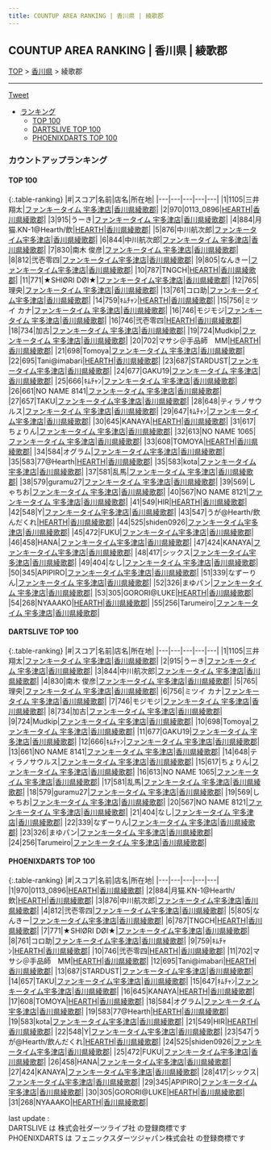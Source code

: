 ```yaml
---
title: COUNTUP AREA RANKING | 香川県 | 綾歌郡
---
```

## COUNTUP AREA RANKING | 香川県 | 綾歌郡

[TOP](/darts/rank/) > [香川県](/darts/rank/香川県/) > 綾歌郡

___

<a href="https://twitter.com/share?ref_src=twsrc%5Etfw" data-text="COUNTUP AREA RANKING | 香川県綾歌郡" class="twitter-share-button" data-hashtags="DARTSLIVE,PHOENIXDARTS,darts,ダーツ" data-show-count="false">Tweet</a>

* [ランキング](#カウントアップランキング)
    * [TOP 100](#top-100)
    * [DARTSLIVE TOP 100](#dartslive-top-100)
    * [PHOENIXDARTS TOP 100](#phoenixdarts-top-100)

### カウントアップランキング

#### TOP 100



{:.table-ranking}
|#|スコア|名前|店名|所在地|
|---|---|---|---|---|
|1|1105|<span class="rank-name-dl">三井 翔太</span>|<a href="https://search.dartslive.com/jp/shop/501bb2641f0448270d9b047a20a7ba1e">ファンキータイム 宇多津店</a>|<a href="/darts/rank/香川県/綾歌郡">香川県綾歌郡</a>|
|2|970|<span class="rank-name-pd">0113_0896</span>|<a href="https://vs.phoenixdarts.com/jp/shop/shopDetailInfo/s_9640?s_seq=9640">HEARTH</a>|<a href="/darts/rank/香川県/綾歌郡">香川県綾歌郡</a>|
|3|915|<span class="rank-name-dl">うーき</span>|<a href="https://search.dartslive.com/jp/shop/501bb2641f0448270d9b047a20a7ba1e">ファンキータイム 宇多津店</a>|<a href="/darts/rank/香川県/綾歌郡">香川県綾歌郡</a>|
|4|884|<span class="rank-name-pd">月猫.KN-1@Hearth/飲</span>|<a href="https://vs.phoenixdarts.com/jp/shop/shopDetailInfo/s_9640?s_seq=9640">HEARTH</a>|<a href="/darts/rank/香川県/綾歌郡">香川県綾歌郡</a>|
|5|876|<span class="rank-name-pd">中川航次郎</span>|<a href="https://vs.phoenixdarts.com/jp/shop/shopDetailInfo/s_10424?s_seq=10424">ファンキータイム宇多津店</a>|<a href="/darts/rank/香川県/綾歌郡">香川県綾歌郡</a>|
|6|844|<span class="rank-name-dl">中川航次郎</span>|<a href="https://search.dartslive.com/jp/shop/501bb2641f0448270d9b047a20a7ba1e">ファンキータイム 宇多津店</a>|<a href="/darts/rank/香川県/綾歌郡">香川県綾歌郡</a>|
|7|830|<span class="rank-name-dl">南木 俊彦</span>|<a href="https://search.dartslive.com/jp/shop/501bb2641f0448270d9b047a20a7ba1e">ファンキータイム 宇多津店</a>|<a href="/darts/rank/香川県/綾歌郡">香川県綾歌郡</a>|
|8|812|<span class="rank-name-pd">弐壱零四</span>|<a href="https://vs.phoenixdarts.com/jp/shop/shopDetailInfo/s_10424?s_seq=10424">ファンキータイム宇多津店</a>|<a href="/darts/rank/香川県/綾歌郡">香川県綾歌郡</a>|
|9|805|<span class="rank-name-pd">なんきー</span>|<a href="https://vs.phoenixdarts.com/jp/shop/shopDetailInfo/s_10424?s_seq=10424">ファンキータイム宇多津店</a>|<a href="/darts/rank/香川県/綾歌郡">香川県綾歌郡</a>|
|10|787|<span class="rank-name-pd">TNGCH</span>|<a href="https://vs.phoenixdarts.com/jp/shop/shopDetailInfo/s_9640?s_seq=9640">HEARTH</a>|<a href="/darts/rank/香川県/綾歌郡">香川県綾歌郡</a>|
|11|771|<span class="rank-name-pd">︎★SHIØRI DØI★</span>|<a href="https://vs.phoenixdarts.com/jp/shop/shopDetailInfo/s_10424?s_seq=10424">ファンキータイム宇多津店</a>|<a href="/darts/rank/香川県/綾歌郡">香川県綾歌郡</a>|
|12|765|<span class="rank-name-dl">理央</span>|<a href="https://search.dartslive.com/jp/shop/501bb2641f0448270d9b047a20a7ba1e">ファンキータイム 宇多津店</a>|<a href="/darts/rank/香川県/綾歌郡">香川県綾歌郡</a>|
|13|761|<span class="rank-name-pd">コロ助</span>|<a href="https://vs.phoenixdarts.com/jp/shop/shopDetailInfo/s_10424?s_seq=10424">ファンキータイム宇多津店</a>|<a href="/darts/rank/香川県/綾歌郡">香川県綾歌郡</a>|
|14|759|<span class="rank-name-pd">ｷﾑﾁｬﾝ</span>|<a href="https://vs.phoenixdarts.com/jp/shop/shopDetailInfo/s_9640?s_seq=9640">HEARTH</a>|<a href="/darts/rank/香川県/綾歌郡">香川県綾歌郡</a>|
|15|756|<span class="rank-name-dl">ミツイ カナ</span>|<a href="https://search.dartslive.com/jp/shop/501bb2641f0448270d9b047a20a7ba1e">ファンキータイム 宇多津店</a>|<a href="/darts/rank/香川県/綾歌郡">香川県綾歌郡</a>|
|16|746|<span class="rank-name-dl">モジモジ</span>|<a href="https://search.dartslive.com/jp/shop/501bb2641f0448270d9b047a20a7ba1e">ファンキータイム 宇多津店</a>|<a href="/darts/rank/香川県/綾歌郡">香川県綾歌郡</a>|
|16|746|<span class="rank-name-pd">弐壱零四</span>|<a href="https://vs.phoenixdarts.com/jp/shop/shopDetailInfo/s_9640?s_seq=9640">HEARTH</a>|<a href="/darts/rank/香川県/綾歌郡">香川県綾歌郡</a>|
|18|734|<span class="rank-name-dl">加古</span>|<a href="https://search.dartslive.com/jp/shop/501bb2641f0448270d9b047a20a7ba1e">ファンキータイム 宇多津店</a>|<a href="/darts/rank/香川県/綾歌郡">香川県綾歌郡</a>|
|19|724|<span class="rank-name-dl">Mudkip</span>|<a href="https://search.dartslive.com/jp/shop/501bb2641f0448270d9b047a20a7ba1e">ファンキータイム 宇多津店</a>|<a href="/darts/rank/香川県/綾歌郡">香川県綾歌郡</a>|
|20|702|<span class="rank-name-pd">マサシ＠手品師　MM</span>|<a href="https://vs.phoenixdarts.com/jp/shop/shopDetailInfo/s_9640?s_seq=9640">HEARTH</a>|<a href="/darts/rank/香川県/綾歌郡">香川県綾歌郡</a>|
|21|698|<span class="rank-name-dl">Tomoya</span>|<a href="https://search.dartslive.com/jp/shop/501bb2641f0448270d9b047a20a7ba1e">ファンキータイム 宇多津店</a>|<a href="/darts/rank/香川県/綾歌郡">香川県綾歌郡</a>|
|22|695|<span class="rank-name-pd">Tani@imabari</span>|<a href="https://vs.phoenixdarts.com/jp/shop/shopDetailInfo/s_9640?s_seq=9640">HEARTH</a>|<a href="/darts/rank/香川県/綾歌郡">香川県綾歌郡</a>|
|23|687|<span class="rank-name-pd">STARDUST</span>|<a href="https://vs.phoenixdarts.com/jp/shop/shopDetailInfo/s_10424?s_seq=10424">ファンキータイム宇多津店</a>|<a href="/darts/rank/香川県/綾歌郡">香川県綾歌郡</a>|
|24|677|<span class="rank-name-dl">GAKU19</span>|<a href="https://search.dartslive.com/jp/shop/501bb2641f0448270d9b047a20a7ba1e">ファンキータイム 宇多津店</a>|<a href="/darts/rank/香川県/綾歌郡">香川県綾歌郡</a>|
|25|666|<span class="rank-name-dl">ｷﾑﾁｬﾝ</span>|<a href="https://search.dartslive.com/jp/shop/501bb2641f0448270d9b047a20a7ba1e">ファンキータイム 宇多津店</a>|<a href="/darts/rank/香川県/綾歌郡">香川県綾歌郡</a>|
|26|661|<span class="rank-name-dl">NO NAME 8141</span>|<a href="https://search.dartslive.com/jp/shop/501bb2641f0448270d9b047a20a7ba1e">ファンキータイム 宇多津店</a>|<a href="/darts/rank/香川県/綾歌郡">香川県綾歌郡</a>|
|27|657|<span class="rank-name-pd">TAKU</span>|<a href="https://vs.phoenixdarts.com/jp/shop/shopDetailInfo/s_10424?s_seq=10424">ファンキータイム宇多津店</a>|<a href="/darts/rank/香川県/綾歌郡">香川県綾歌郡</a>|
|28|648|<span class="rank-name-dl">ティラノサウルス</span>|<a href="https://search.dartslive.com/jp/shop/501bb2641f0448270d9b047a20a7ba1e">ファンキータイム 宇多津店</a>|<a href="/darts/rank/香川県/綾歌郡">香川県綾歌郡</a>|
|29|647|<span class="rank-name-pd">ｷﾑﾁｬﾝ</span>|<a href="https://vs.phoenixdarts.com/jp/shop/shopDetailInfo/s_10424?s_seq=10424">ファンキータイム宇多津店</a>|<a href="/darts/rank/香川県/綾歌郡">香川県綾歌郡</a>|
|30|645|<span class="rank-name-pd">KANAYA</span>|<a href="https://vs.phoenixdarts.com/jp/shop/shopDetailInfo/s_9640?s_seq=9640">HEARTH</a>|<a href="/darts/rank/香川県/綾歌郡">香川県綾歌郡</a>|
|31|617|<span class="rank-name-dl">ちょりん</span>|<a href="https://search.dartslive.com/jp/shop/501bb2641f0448270d9b047a20a7ba1e">ファンキータイム 宇多津店</a>|<a href="/darts/rank/香川県/綾歌郡">香川県綾歌郡</a>|
|32|613|<span class="rank-name-dl">NO NAME 1065</span>|<a href="https://search.dartslive.com/jp/shop/501bb2641f0448270d9b047a20a7ba1e">ファンキータイム 宇多津店</a>|<a href="/darts/rank/香川県/綾歌郡">香川県綾歌郡</a>|
|33|608|<span class="rank-name-pd">TOMOYA</span>|<a href="https://vs.phoenixdarts.com/jp/shop/shopDetailInfo/s_9640?s_seq=9640">HEARTH</a>|<a href="/darts/rank/香川県/綾歌郡">香川県綾歌郡</a>|
|34|584|<span class="rank-name-pd">オグラム</span>|<a href="https://vs.phoenixdarts.com/jp/shop/shopDetailInfo/s_10424?s_seq=10424">ファンキータイム宇多津店</a>|<a href="/darts/rank/香川県/綾歌郡">香川県綾歌郡</a>|
|35|583|<span class="rank-name-pd">77@Hearth</span>|<a href="https://vs.phoenixdarts.com/jp/shop/shopDetailInfo/s_9640?s_seq=9640">HEARTH</a>|<a href="/darts/rank/香川県/綾歌郡">香川県綾歌郡</a>|
|35|583|<span class="rank-name-pd">kota</span>|<a href="https://vs.phoenixdarts.com/jp/shop/shopDetailInfo/s_10424?s_seq=10424">ファンキータイム宇多津店</a>|<a href="/darts/rank/香川県/綾歌郡">香川県綾歌郡</a>|
|37|581|<span class="rank-name-dl">乱馬</span>|<a href="https://search.dartslive.com/jp/shop/501bb2641f0448270d9b047a20a7ba1e">ファンキータイム 宇多津店</a>|<a href="/darts/rank/香川県/綾歌郡">香川県綾歌郡</a>|
|38|579|<span class="rank-name-dl">guramu27</span>|<a href="https://search.dartslive.com/jp/shop/501bb2641f0448270d9b047a20a7ba1e">ファンキータイム 宇多津店</a>|<a href="/darts/rank/香川県/綾歌郡">香川県綾歌郡</a>|
|39|569|<span class="rank-name-dl">しゃちお</span>|<a href="https://search.dartslive.com/jp/shop/501bb2641f0448270d9b047a20a7ba1e">ファンキータイム 宇多津店</a>|<a href="/darts/rank/香川県/綾歌郡">香川県綾歌郡</a>|
|40|567|<span class="rank-name-dl">NO NAME 8121</span>|<a href="https://search.dartslive.com/jp/shop/501bb2641f0448270d9b047a20a7ba1e">ファンキータイム 宇多津店</a>|<a href="/darts/rank/香川県/綾歌郡">香川県綾歌郡</a>|
|41|549|<span class="rank-name-pd">HIR</span>|<a href="https://vs.phoenixdarts.com/jp/shop/shopDetailInfo/s_9640?s_seq=9640">HEARTH</a>|<a href="/darts/rank/香川県/綾歌郡">香川県綾歌郡</a>|
|42|548|<span class="rank-name-pd">Y</span>|<a href="https://vs.phoenixdarts.com/jp/shop/shopDetailInfo/s_10424?s_seq=10424">ファンキータイム宇多津店</a>|<a href="/darts/rank/香川県/綾歌郡">香川県綾歌郡</a>|
|43|547|<span class="rank-name-pd">うが@Hearth/飲んだくれ</span>|<a href="https://vs.phoenixdarts.com/jp/shop/shopDetailInfo/s_9640?s_seq=9640">HEARTH</a>|<a href="/darts/rank/香川県/綾歌郡">香川県綾歌郡</a>|
|44|525|<span class="rank-name-pd">shiden0926</span>|<a href="https://vs.phoenixdarts.com/jp/shop/shopDetailInfo/s_10424?s_seq=10424">ファンキータイム宇多津店</a>|<a href="/darts/rank/香川県/綾歌郡">香川県綾歌郡</a>|
|45|472|<span class="rank-name-pd">FUKU</span>|<a href="https://vs.phoenixdarts.com/jp/shop/shopDetailInfo/s_10424?s_seq=10424">ファンキータイム宇多津店</a>|<a href="/darts/rank/香川県/綾歌郡">香川県綾歌郡</a>|
|46|458|<span class="rank-name-pd">HANA</span>|<a href="https://vs.phoenixdarts.com/jp/shop/shopDetailInfo/s_10424?s_seq=10424">ファンキータイム宇多津店</a>|<a href="/darts/rank/香川県/綾歌郡">香川県綾歌郡</a>|
|47|424|<span class="rank-name-pd">KANAYA</span>|<a href="https://vs.phoenixdarts.com/jp/shop/shopDetailInfo/s_10424?s_seq=10424">ファンキータイム宇多津店</a>|<a href="/darts/rank/香川県/綾歌郡">香川県綾歌郡</a>|
|48|417|<span class="rank-name-pd">シックス</span>|<a href="https://vs.phoenixdarts.com/jp/shop/shopDetailInfo/s_10424?s_seq=10424">ファンキータイム宇多津店</a>|<a href="/darts/rank/香川県/綾歌郡">香川県綾歌郡</a>|
|49|404|<span class="rank-name-dl">なし</span>|<a href="https://search.dartslive.com/jp/shop/501bb2641f0448270d9b047a20a7ba1e">ファンキータイム 宇多津店</a>|<a href="/darts/rank/香川県/綾歌郡">香川県綾歌郡</a>|
|50|345|<span class="rank-name-pd">APIPIRO</span>|<a href="https://vs.phoenixdarts.com/jp/shop/shopDetailInfo/s_10424?s_seq=10424">ファンキータイム宇多津店</a>|<a href="/darts/rank/香川県/綾歌郡">香川県綾歌郡</a>|
|51|339|<span class="rank-name-dl">なずーりん</span>|<a href="https://search.dartslive.com/jp/shop/501bb2641f0448270d9b047a20a7ba1e">ファンキータイム 宇多津店</a>|<a href="/darts/rank/香川県/綾歌郡">香川県綾歌郡</a>|
|52|326|<span class="rank-name-dl">まゆパン</span>|<a href="https://search.dartslive.com/jp/shop/501bb2641f0448270d9b047a20a7ba1e">ファンキータイム 宇多津店</a>|<a href="/darts/rank/香川県/綾歌郡">香川県綾歌郡</a>|
|53|305|<span class="rank-name-pd">GORORI@LUKE</span>|<a href="https://vs.phoenixdarts.com/jp/shop/shopDetailInfo/s_9640?s_seq=9640">HEARTH</a>|<a href="/darts/rank/香川県/綾歌郡">香川県綾歌郡</a>|
|54|268|<span class="rank-name-pd">NYAAAKO</span>|<a href="https://vs.phoenixdarts.com/jp/shop/shopDetailInfo/s_9640?s_seq=9640">HEARTH</a>|<a href="/darts/rank/香川県/綾歌郡">香川県綾歌郡</a>|
|55|256|<span class="rank-name-dl">Tarumeiro</span>|<a href="https://search.dartslive.com/jp/shop/501bb2641f0448270d9b047a20a7ba1e">ファンキータイム 宇多津店</a>|<a href="/darts/rank/香川県/綾歌郡">香川県綾歌郡</a>|


#### DARTSLIVE TOP 100



{:.table-ranking}
|#|スコア|名前|店名|所在地|
|---|---|---|---|---|
|1|1105|<span class="rank-name-dl">三井 翔太</span>|<a href="https://search.dartslive.com/jp/shop/501bb2641f0448270d9b047a20a7ba1e">ファンキータイム 宇多津店</a>|<a href="/darts/rank/香川県/綾歌郡">香川県綾歌郡</a>|
|2|915|<span class="rank-name-dl">うーき</span>|<a href="https://search.dartslive.com/jp/shop/501bb2641f0448270d9b047a20a7ba1e">ファンキータイム 宇多津店</a>|<a href="/darts/rank/香川県/綾歌郡">香川県綾歌郡</a>|
|3|844|<span class="rank-name-dl">中川航次郎</span>|<a href="https://search.dartslive.com/jp/shop/501bb2641f0448270d9b047a20a7ba1e">ファンキータイム 宇多津店</a>|<a href="/darts/rank/香川県/綾歌郡">香川県綾歌郡</a>|
|4|830|<span class="rank-name-dl">南木 俊彦</span>|<a href="https://search.dartslive.com/jp/shop/501bb2641f0448270d9b047a20a7ba1e">ファンキータイム 宇多津店</a>|<a href="/darts/rank/香川県/綾歌郡">香川県綾歌郡</a>|
|5|765|<span class="rank-name-dl">理央</span>|<a href="https://search.dartslive.com/jp/shop/501bb2641f0448270d9b047a20a7ba1e">ファンキータイム 宇多津店</a>|<a href="/darts/rank/香川県/綾歌郡">香川県綾歌郡</a>|
|6|756|<span class="rank-name-dl">ミツイ カナ</span>|<a href="https://search.dartslive.com/jp/shop/501bb2641f0448270d9b047a20a7ba1e">ファンキータイム 宇多津店</a>|<a href="/darts/rank/香川県/綾歌郡">香川県綾歌郡</a>|
|7|746|<span class="rank-name-dl">モジモジ</span>|<a href="https://search.dartslive.com/jp/shop/501bb2641f0448270d9b047a20a7ba1e">ファンキータイム 宇多津店</a>|<a href="/darts/rank/香川県/綾歌郡">香川県綾歌郡</a>|
|8|734|<span class="rank-name-dl">加古</span>|<a href="https://search.dartslive.com/jp/shop/501bb2641f0448270d9b047a20a7ba1e">ファンキータイム 宇多津店</a>|<a href="/darts/rank/香川県/綾歌郡">香川県綾歌郡</a>|
|9|724|<span class="rank-name-dl">Mudkip</span>|<a href="https://search.dartslive.com/jp/shop/501bb2641f0448270d9b047a20a7ba1e">ファンキータイム 宇多津店</a>|<a href="/darts/rank/香川県/綾歌郡">香川県綾歌郡</a>|
|10|698|<span class="rank-name-dl">Tomoya</span>|<a href="https://search.dartslive.com/jp/shop/501bb2641f0448270d9b047a20a7ba1e">ファンキータイム 宇多津店</a>|<a href="/darts/rank/香川県/綾歌郡">香川県綾歌郡</a>|
|11|677|<span class="rank-name-dl">GAKU19</span>|<a href="https://search.dartslive.com/jp/shop/501bb2641f0448270d9b047a20a7ba1e">ファンキータイム 宇多津店</a>|<a href="/darts/rank/香川県/綾歌郡">香川県綾歌郡</a>|
|12|666|<span class="rank-name-dl">ｷﾑﾁｬﾝ</span>|<a href="https://search.dartslive.com/jp/shop/501bb2641f0448270d9b047a20a7ba1e">ファンキータイム 宇多津店</a>|<a href="/darts/rank/香川県/綾歌郡">香川県綾歌郡</a>|
|13|661|<span class="rank-name-dl">NO NAME 8141</span>|<a href="https://search.dartslive.com/jp/shop/501bb2641f0448270d9b047a20a7ba1e">ファンキータイム 宇多津店</a>|<a href="/darts/rank/香川県/綾歌郡">香川県綾歌郡</a>|
|14|648|<span class="rank-name-dl">ティラノサウルス</span>|<a href="https://search.dartslive.com/jp/shop/501bb2641f0448270d9b047a20a7ba1e">ファンキータイム 宇多津店</a>|<a href="/darts/rank/香川県/綾歌郡">香川県綾歌郡</a>|
|15|617|<span class="rank-name-dl">ちょりん</span>|<a href="https://search.dartslive.com/jp/shop/501bb2641f0448270d9b047a20a7ba1e">ファンキータイム 宇多津店</a>|<a href="/darts/rank/香川県/綾歌郡">香川県綾歌郡</a>|
|16|613|<span class="rank-name-dl">NO NAME 1065</span>|<a href="https://search.dartslive.com/jp/shop/501bb2641f0448270d9b047a20a7ba1e">ファンキータイム 宇多津店</a>|<a href="/darts/rank/香川県/綾歌郡">香川県綾歌郡</a>|
|17|581|<span class="rank-name-dl">乱馬</span>|<a href="https://search.dartslive.com/jp/shop/501bb2641f0448270d9b047a20a7ba1e">ファンキータイム 宇多津店</a>|<a href="/darts/rank/香川県/綾歌郡">香川県綾歌郡</a>|
|18|579|<span class="rank-name-dl">guramu27</span>|<a href="https://search.dartslive.com/jp/shop/501bb2641f0448270d9b047a20a7ba1e">ファンキータイム 宇多津店</a>|<a href="/darts/rank/香川県/綾歌郡">香川県綾歌郡</a>|
|19|569|<span class="rank-name-dl">しゃちお</span>|<a href="https://search.dartslive.com/jp/shop/501bb2641f0448270d9b047a20a7ba1e">ファンキータイム 宇多津店</a>|<a href="/darts/rank/香川県/綾歌郡">香川県綾歌郡</a>|
|20|567|<span class="rank-name-dl">NO NAME 8121</span>|<a href="https://search.dartslive.com/jp/shop/501bb2641f0448270d9b047a20a7ba1e">ファンキータイム 宇多津店</a>|<a href="/darts/rank/香川県/綾歌郡">香川県綾歌郡</a>|
|21|404|<span class="rank-name-dl">なし</span>|<a href="https://search.dartslive.com/jp/shop/501bb2641f0448270d9b047a20a7ba1e">ファンキータイム 宇多津店</a>|<a href="/darts/rank/香川県/綾歌郡">香川県綾歌郡</a>|
|22|339|<span class="rank-name-dl">なずーりん</span>|<a href="https://search.dartslive.com/jp/shop/501bb2641f0448270d9b047a20a7ba1e">ファンキータイム 宇多津店</a>|<a href="/darts/rank/香川県/綾歌郡">香川県綾歌郡</a>|
|23|326|<span class="rank-name-dl">まゆパン</span>|<a href="https://search.dartslive.com/jp/shop/501bb2641f0448270d9b047a20a7ba1e">ファンキータイム 宇多津店</a>|<a href="/darts/rank/香川県/綾歌郡">香川県綾歌郡</a>|
|24|256|<span class="rank-name-dl">Tarumeiro</span>|<a href="https://search.dartslive.com/jp/shop/501bb2641f0448270d9b047a20a7ba1e">ファンキータイム 宇多津店</a>|<a href="/darts/rank/香川県/綾歌郡">香川県綾歌郡</a>|


#### PHOENIXDARTS TOP 100



{:.table-ranking}
|#|スコア|名前|店名|所在地|
|---|---|---|---|---|
|1|970|<span class="rank-name-pd">0113_0896</span>|<a href="https://vs.phoenixdarts.com/jp/shop/shopDetailInfo/s_9640?s_seq=9640">HEARTH</a>|<a href="/darts/rank/香川県/綾歌郡">香川県綾歌郡</a>|
|2|884|<span class="rank-name-pd">月猫.KN-1@Hearth/飲</span>|<a href="https://vs.phoenixdarts.com/jp/shop/shopDetailInfo/s_9640?s_seq=9640">HEARTH</a>|<a href="/darts/rank/香川県/綾歌郡">香川県綾歌郡</a>|
|3|876|<span class="rank-name-pd">中川航次郎</span>|<a href="https://vs.phoenixdarts.com/jp/shop/shopDetailInfo/s_10424?s_seq=10424">ファンキータイム宇多津店</a>|<a href="/darts/rank/香川県/綾歌郡">香川県綾歌郡</a>|
|4|812|<span class="rank-name-pd">弐壱零四</span>|<a href="https://vs.phoenixdarts.com/jp/shop/shopDetailInfo/s_10424?s_seq=10424">ファンキータイム宇多津店</a>|<a href="/darts/rank/香川県/綾歌郡">香川県綾歌郡</a>|
|5|805|<span class="rank-name-pd">なんきー</span>|<a href="https://vs.phoenixdarts.com/jp/shop/shopDetailInfo/s_10424?s_seq=10424">ファンキータイム宇多津店</a>|<a href="/darts/rank/香川県/綾歌郡">香川県綾歌郡</a>|
|6|787|<span class="rank-name-pd">TNGCH</span>|<a href="https://vs.phoenixdarts.com/jp/shop/shopDetailInfo/s_9640?s_seq=9640">HEARTH</a>|<a href="/darts/rank/香川県/綾歌郡">香川県綾歌郡</a>|
|7|771|<span class="rank-name-pd">︎★SHIØRI DØI★</span>|<a href="https://vs.phoenixdarts.com/jp/shop/shopDetailInfo/s_10424?s_seq=10424">ファンキータイム宇多津店</a>|<a href="/darts/rank/香川県/綾歌郡">香川県綾歌郡</a>|
|8|761|<span class="rank-name-pd">コロ助</span>|<a href="https://vs.phoenixdarts.com/jp/shop/shopDetailInfo/s_10424?s_seq=10424">ファンキータイム宇多津店</a>|<a href="/darts/rank/香川県/綾歌郡">香川県綾歌郡</a>|
|9|759|<span class="rank-name-pd">ｷﾑﾁｬﾝ</span>|<a href="https://vs.phoenixdarts.com/jp/shop/shopDetailInfo/s_9640?s_seq=9640">HEARTH</a>|<a href="/darts/rank/香川県/綾歌郡">香川県綾歌郡</a>|
|10|746|<span class="rank-name-pd">弐壱零四</span>|<a href="https://vs.phoenixdarts.com/jp/shop/shopDetailInfo/s_9640?s_seq=9640">HEARTH</a>|<a href="/darts/rank/香川県/綾歌郡">香川県綾歌郡</a>|
|11|702|<span class="rank-name-pd">マサシ＠手品師　MM</span>|<a href="https://vs.phoenixdarts.com/jp/shop/shopDetailInfo/s_9640?s_seq=9640">HEARTH</a>|<a href="/darts/rank/香川県/綾歌郡">香川県綾歌郡</a>|
|12|695|<span class="rank-name-pd">Tani@imabari</span>|<a href="https://vs.phoenixdarts.com/jp/shop/shopDetailInfo/s_9640?s_seq=9640">HEARTH</a>|<a href="/darts/rank/香川県/綾歌郡">香川県綾歌郡</a>|
|13|687|<span class="rank-name-pd">STARDUST</span>|<a href="https://vs.phoenixdarts.com/jp/shop/shopDetailInfo/s_10424?s_seq=10424">ファンキータイム宇多津店</a>|<a href="/darts/rank/香川県/綾歌郡">香川県綾歌郡</a>|
|14|657|<span class="rank-name-pd">TAKU</span>|<a href="https://vs.phoenixdarts.com/jp/shop/shopDetailInfo/s_10424?s_seq=10424">ファンキータイム宇多津店</a>|<a href="/darts/rank/香川県/綾歌郡">香川県綾歌郡</a>|
|15|647|<span class="rank-name-pd">ｷﾑﾁｬﾝ</span>|<a href="https://vs.phoenixdarts.com/jp/shop/shopDetailInfo/s_10424?s_seq=10424">ファンキータイム宇多津店</a>|<a href="/darts/rank/香川県/綾歌郡">香川県綾歌郡</a>|
|16|645|<span class="rank-name-pd">KANAYA</span>|<a href="https://vs.phoenixdarts.com/jp/shop/shopDetailInfo/s_9640?s_seq=9640">HEARTH</a>|<a href="/darts/rank/香川県/綾歌郡">香川県綾歌郡</a>|
|17|608|<span class="rank-name-pd">TOMOYA</span>|<a href="https://vs.phoenixdarts.com/jp/shop/shopDetailInfo/s_9640?s_seq=9640">HEARTH</a>|<a href="/darts/rank/香川県/綾歌郡">香川県綾歌郡</a>|
|18|584|<span class="rank-name-pd">オグラム</span>|<a href="https://vs.phoenixdarts.com/jp/shop/shopDetailInfo/s_10424?s_seq=10424">ファンキータイム宇多津店</a>|<a href="/darts/rank/香川県/綾歌郡">香川県綾歌郡</a>|
|19|583|<span class="rank-name-pd">77@Hearth</span>|<a href="https://vs.phoenixdarts.com/jp/shop/shopDetailInfo/s_9640?s_seq=9640">HEARTH</a>|<a href="/darts/rank/香川県/綾歌郡">香川県綾歌郡</a>|
|19|583|<span class="rank-name-pd">kota</span>|<a href="https://vs.phoenixdarts.com/jp/shop/shopDetailInfo/s_10424?s_seq=10424">ファンキータイム宇多津店</a>|<a href="/darts/rank/香川県/綾歌郡">香川県綾歌郡</a>|
|21|549|<span class="rank-name-pd">HIR</span>|<a href="https://vs.phoenixdarts.com/jp/shop/shopDetailInfo/s_9640?s_seq=9640">HEARTH</a>|<a href="/darts/rank/香川県/綾歌郡">香川県綾歌郡</a>|
|22|548|<span class="rank-name-pd">Y</span>|<a href="https://vs.phoenixdarts.com/jp/shop/shopDetailInfo/s_10424?s_seq=10424">ファンキータイム宇多津店</a>|<a href="/darts/rank/香川県/綾歌郡">香川県綾歌郡</a>|
|23|547|<span class="rank-name-pd">うが@Hearth/飲んだくれ</span>|<a href="https://vs.phoenixdarts.com/jp/shop/shopDetailInfo/s_9640?s_seq=9640">HEARTH</a>|<a href="/darts/rank/香川県/綾歌郡">香川県綾歌郡</a>|
|24|525|<span class="rank-name-pd">shiden0926</span>|<a href="https://vs.phoenixdarts.com/jp/shop/shopDetailInfo/s_10424?s_seq=10424">ファンキータイム宇多津店</a>|<a href="/darts/rank/香川県/綾歌郡">香川県綾歌郡</a>|
|25|472|<span class="rank-name-pd">FUKU</span>|<a href="https://vs.phoenixdarts.com/jp/shop/shopDetailInfo/s_10424?s_seq=10424">ファンキータイム宇多津店</a>|<a href="/darts/rank/香川県/綾歌郡">香川県綾歌郡</a>|
|26|458|<span class="rank-name-pd">HANA</span>|<a href="https://vs.phoenixdarts.com/jp/shop/shopDetailInfo/s_10424?s_seq=10424">ファンキータイム宇多津店</a>|<a href="/darts/rank/香川県/綾歌郡">香川県綾歌郡</a>|
|27|424|<span class="rank-name-pd">KANAYA</span>|<a href="https://vs.phoenixdarts.com/jp/shop/shopDetailInfo/s_10424?s_seq=10424">ファンキータイム宇多津店</a>|<a href="/darts/rank/香川県/綾歌郡">香川県綾歌郡</a>|
|28|417|<span class="rank-name-pd">シックス</span>|<a href="https://vs.phoenixdarts.com/jp/shop/shopDetailInfo/s_10424?s_seq=10424">ファンキータイム宇多津店</a>|<a href="/darts/rank/香川県/綾歌郡">香川県綾歌郡</a>|
|29|345|<span class="rank-name-pd">APIPIRO</span>|<a href="https://vs.phoenixdarts.com/jp/shop/shopDetailInfo/s_10424?s_seq=10424">ファンキータイム宇多津店</a>|<a href="/darts/rank/香川県/綾歌郡">香川県綾歌郡</a>|
|30|305|<span class="rank-name-pd">GORORI@LUKE</span>|<a href="https://vs.phoenixdarts.com/jp/shop/shopDetailInfo/s_9640?s_seq=9640">HEARTH</a>|<a href="/darts/rank/香川県/綾歌郡">香川県綾歌郡</a>|
|31|268|<span class="rank-name-pd">NYAAAKO</span>|<a href="https://vs.phoenixdarts.com/jp/shop/shopDetailInfo/s_9640?s_seq=9640">HEARTH</a>|<a href="/darts/rank/香川県/綾歌郡">香川県綾歌郡</a>|


<div class="footer border-top border-gray-light mt-5 pt-3 text-right text-gray">
    last update : <span style="font-weight: italic" id="foot_last_modified"></span><br />
    DARTSLIVE は 株式会社ダーツライブ社 の登録商標です<br />
    PHOENIXDARTS は フェニックスダーツジャパン株式会社 の登録商標です<br />
</div>

<script src="https://cdnjs.cloudflare.com/ajax/libs/jquery.tablesorter/2.31.3/js/jquery.tablesorter.min.js" integrity="sha512-qzgd5cYSZcosqpzpn7zF2ZId8f/8CHmFKZ8j7mU4OUXTNRd5g+ZHBPsgKEwoqxCtdQvExE5LprwwPAgoicguNg==" crossorigin="anonymous" referrerpolicy="no-referrer"></script>
<link rel="stylesheet" href="https://cdnjs.cloudflare.com/ajax/libs/jquery.tablesorter/2.31.3/css/theme.default.min.css" integrity="sha512-wghhOJkjQX0Lh3NSWvNKeZ0ZpNn+SPVXX1Qyc9OCaogADktxrBiBdKGDoqVUOyhStvMBmJQ8ZdMHiR3wuEq8+w==" crossorigin="anonymous" referrerpolicy="no-referrer" />
<script>
$(function() {
    $(".table-ranking").tablesorter({sortList:[[0, 0]]});
    $("#foot_last_modified").text(formatDate(new Date(document.lastModified), 'yyyy-MM-dd HH:mm:ss'));
});
</script>

<script async src="https://platform.twitter.com/widgets.js" charset="utf-8"></script>